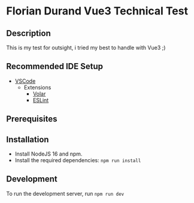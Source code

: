 # Florian Durand Vue3 Technical Test

## Description

This is my test for outsight, i tried my best to handle with Vue3 ;)


## Recommended IDE Setup

- [VSCode](https://code.visualstudio.com/)
  - Extensions
    - [Volar](https://marketplace.visualstudio.com/items?itemName=johnsoncodehk.volar)
    - [ESLint](https://marketplace.visualstudio.com/items?itemName=dbaeumer.vscode-eslint)

## Prerequisites

## Installation

- Install NodeJS 16 and npm.
- Install the required dependencies: `npm run install`

## Development

To run the development server, run `npm run dev`
